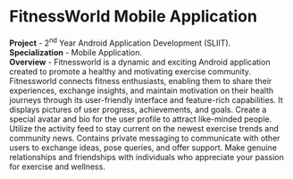 # FitnessWorld Mobile Application
**Project** - 2<sup>nd</sup> Year Android Application Development (SLIIT).<br>
**Specialization** - Mobile Application.<br>
**Overview** - Fitnessworld is a dynamic and exciting Android application created to promote a healthy and motivating exercise community. Fitnessworld connects fitness enthusiasts, enabling them to share their experiences, exchange insights, and maintain motivation on their health journeys through its user-friendly interface and feature-rich capabilities. It displays pictures of user progress, achievements, and goals. Create a special avatar and bio for the user profile to attract like-minded people.  Utilize the activity feed to stay current on the newest exercise trends and community news. Contains private messaging to communicate with other users to exchange ideas, pose queries, and offer support. Make genuine relationships and friendships with individuals who appreciate your passion for exercise and wellness.
